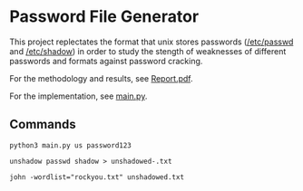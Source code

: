 # Password File Generator

This project replectates the format that unix stores passwords ([/etc/passwd](https://www.cyberciti.biz/faq/understanding-etcpasswd-file-format/) and [/etc/shadow](https://www.cyberciti.biz/faq/understanding-etcshadow-file/)) in order to study the stength of weaknesses of different passwords and formats against password cracking.

For the methodology and results, see [Report.pdf](Project%207%20-%20Password%20Cracking%20Report.pdf).

For the implementation, see [main.py](main.py).


## Commands

```python3 main.py us password123```

```unshadow passwd shadow > unshadowed-.txt```

```john -wordlist="rockyou.txt" unshadowed.txt```
